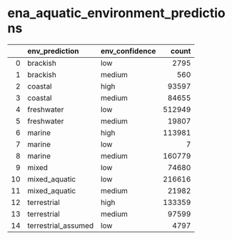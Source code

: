 # ena_aquatic_environment_predictions
|    | env_prediction      | env_confidence   |   count |
|---:|:--------------------|:-----------------|--------:|
|  0 | brackish            | low              |    2795 |
|  1 | brackish            | medium           |     560 |
|  2 | coastal             | high             |   93597 |
|  3 | coastal             | medium           |   84655 |
|  4 | freshwater          | low              |  512949 |
|  5 | freshwater          | medium           |   19807 |
|  6 | marine              | high             |  113981 |
|  7 | marine              | low              |       7 |
|  8 | marine              | medium           |  160779 |
|  9 | mixed               | low              |   74680 |
| 10 | mixed_aquatic       | low              |  216616 |
| 11 | mixed_aquatic       | medium           |   21982 |
| 12 | terrestrial         | high             |  133359 |
| 13 | terrestrial         | medium           |   97599 |
| 14 | terrestrial_assumed | low              |    4797 |